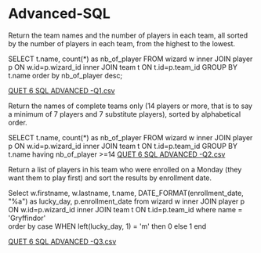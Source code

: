 # Advanced-SQL

Return the team names and the number of players in each team, all sorted by the number of players in each team, from the highest to the lowest.

SELECT t.name, count(*) as nb_of_player
FROM wizard w
inner JOIN player p ON w.id=p.wizard_id
inner JOIN team t ON t.id=p.team_id
GROUP BY t.name
order by nb_of_player desc;

[QUET 6 SQL ADVANCED -Q1.csv](https://github.com/Remydata/Advanced-SQL/files/8216556/QUET.6.SQL.ADVANCED.-Q1.csv)





Return the names of complete teams only (14 players or more, that is to say a minimum of 7 players and 7 substitute players), sorted by alphabetical order.

SELECT t.name, count(*) as nb_of_player
FROM wizard w
inner JOIN player p ON w.id=p.wizard_id
inner JOIN team t ON t.id=p.team_id
GROUP BY t.name
having nb_of_player >=14
[QUET 6 SQL ADVANCED -Q2.csv](https://github.com/Remydata/Advanced-SQL/files/8216557/QUET.6.SQL.ADVANCED.-Q2.csv)



Return a list of players in his team who were enrolled on a Monday (they want them to play first) and sort the results by enrollment date.

Select w.firstname, w.lastname, t.name, DATE_FORMAT(enrollment_date, "%a") as lucky_day, p.enrollment_date
from wizard w
inner JOIN player p ON w.id=p.wizard_id
inner JOIN team t ON t.id=p.team_id
where name = 'Gryffindor'  
order by case WHEN left(lucky_day, 1) = 'm' then 0 else 1 end

[QUET 6 SQL ADVANCED -Q3.csv](https://github.com/Remydata/Advanced-SQL/files/8216558/QUET.6.SQL.ADVANCED.-Q3.csv)

